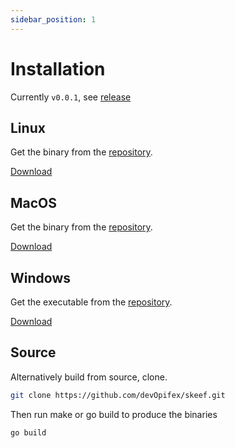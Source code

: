 ```yaml
---
sidebar_position: 1
---
```


# Installation

Currently `v0.0.1`, see 
[release](https://github.com/devOpifex/skeef/releases/tag/v0.0.1)

## Linux

Get the binary from the [repository](https://github.com/devOpifex/skeef).

<a className="button button--primary button--lg"
  href="https://github.com/devOpifex/skeef/raw/master/bin/skeef">
  Download
</a>

## MacOS

Get the binary from the [repository](https://github.com/devOpifex/skeef).

<a className="button button--primary button--lg"
  href="https://github.com/devOpifex/skeef/raw/master/bin/skeef-mac">
  Download
</a>

## Windows

Get the executable from the [repository](https://github.com/devOpifex/skeef).

<a className="button button--primary button--lg"
  href="https://github.com/devOpifex/skeef/raw/master/bin/skeef.exe">
  Download
</a>

## Source

Alternatively build from source, clone.

```bash
git clone https://github.com/devOpifex/skeef.git
```

Then run make or go build to produce the binaries

```
go build
```
